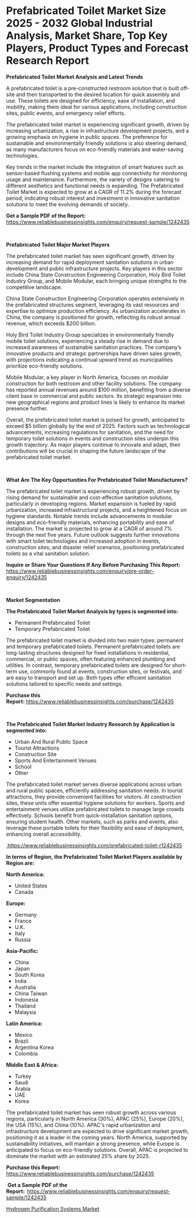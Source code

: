 <p><h1>Prefabricated Toilet Market Size 2025 - 2032 Global Industrial Analysis, Market Share, Top Key Players, Product Types and Forecast Research Report</h1></p><p><strong>Prefabricated Toilet Market Analysis and Latest Trends</strong></p>
<p><p>A prefabricated toilet is a pre-constructed restroom solution that is built off-site and then transported to the desired location for quick assembly and use. These toilets are designed for efficiency, ease of installation, and mobility, making them ideal for various applications, including construction sites, public events, and emergency relief efforts. </p><p>The prefabricated toilet market is experiencing significant growth, driven by increasing urbanization, a rise in infrastructure development projects, and a growing emphasis on hygiene in public spaces. The preference for sustainable and environmentally friendly solutions is also steering demand, as many manufacturers focus on eco-friendly materials and water-saving technologies.</p><p>Key trends in the market include the integration of smart features such as sensor-based flushing systems and mobile app connectivity for monitoring usage and maintenance. Furthermore, the variety of designs catering to different aesthetics and functional needs is expanding. The Prefabricated Toilet Market is expected to grow at a CAGR of 11.2% during the forecast period, indicating robust interest and investment in innovative sanitation solutions to meet the evolving demands of society.</p></p>
<p><strong>Get a Sample PDF of the Report:&nbsp;</strong> <a href="https://www.reliablebusinessinsights.com/enquiry/request-sample/1242435?utm_campaign=2185&utm_medium=2&utm_source=Github&utm_content=ia&utm_term=22022025&utm_id=prefabricated-toilet">https://www.reliablebusinessinsights.com/enquiry/request-sample/1242435</a></p>
<p>&nbsp;</p>
<p><strong>Prefabricated Toilet Major Market Players</strong></p>
<p><p>The prefabricated toilet market has seen significant growth, driven by increasing demand for rapid deployment sanitation solutions in urban development and public infrastructure projects. Key players in this sector include China State Construction Engineering Corporation, Holy Bird Toilet Industry Group, and Mobile Modular, each bringing unique strengths to the competitive landscape.</p><p>China State Construction Engineering Corporation operates extensively in the prefabricated structures segment, leveraging its vast resources and expertise to optimize production efficiency. As urbanization accelerates in China, the company is positioned for growth, reflecting its robust annual revenue, which exceeds $200 billion.</p><p>Holy Bird Toilet Industry Group specializes in environmentally friendly mobile toilet solutions, experiencing a steady rise in demand due to increased awareness of sustainable sanitation practices. The company’s innovative products and strategic partnerships have driven sales growth, with projections indicating a continual upward trend as municipalities prioritize eco-friendly solutions.</p><p>Mobile Modular, a key player in North America, focuses on modular construction for both restroom and other facility solutions. The company has reported annual revenues around $100 million, benefiting from a diverse client base in commercial and public sectors. Its strategic expansion into new geographical regions and product lines is likely to enhance its market presence further.</p><p>Overall, the prefabricated toilet market is poised for growth, anticipated to exceed $5 billion globally by the end of 2025. Factors such as technological advancements, increasing regulations for sanitation, and the need for temporary toilet solutions in events and construction sites underpin this growth trajectory. As major players continue to innovate and adapt, their contributions will be crucial in shaping the future landscape of the prefabricated toilet market.</p></p>
<p>&nbsp;</p>
<p><strong>What Are The Key Opportunities For Prefabricated Toilet Manufacturers?</strong></p>
<p><p>The prefabricated toilet market is experiencing robust growth, driven by rising demand for sustainable and cost-effective sanitation solutions, particularly in developing regions. Market expansion is fueled by rapid urbanization, increased infrastructural projects, and a heightened focus on hygiene standards. Notable trends include advancements in modular designs and eco-friendly materials, enhancing portability and ease of installation. The market is projected to grow at a CAGR of around 7% through the next five years. Future outlook suggests further innovations with smart toilet technologies and increased adoption in events, construction sites, and disaster relief scenarios, positioning prefabricated toilets as a vital sanitation solution.</p></p>
<p><strong>Inquire or Share Your Questions If Any Before Purchasing This Report:</strong> <a href="https://www.reliablebusinessinsights.com/enquiry/pre-order-enquiry/1242435?utm_campaign=2185&utm_medium=2&utm_source=Github&utm_content=ia&utm_term=22022025&utm_id=prefabricated-toilet">https://www.reliablebusinessinsights.com/enquiry/pre-order-enquiry/1242435</a></p>
<p>&nbsp;</p>
<p><strong>Market Segmentation</strong></p>
<p><strong>The Prefabricated Toilet Market Analysis by types is segmented into:</strong></p>
<p><ul><li>Permanent Prefabricated Toilet</li><li>Temporary Prefabricated Toilet</li></ul></p>
<p><p>The prefabricated toilet market is divided into two main types: permanent and temporary prefabricated toilets. Permanent prefabricated toilets are long-lasting structures designed for fixed installations in residential, commercial, or public spaces, often featuring enhanced plumbing and utilities. In contrast, temporary prefabricated toilets are designed for short-term use, commonly found at events, construction sites, or festivals, and are easy to transport and set up. Both types offer efficient sanitation solutions tailored to specific needs and settings.</p></p>
<p><strong>Purchase this Report:&nbsp;</strong><a href="https://www.reliablebusinessinsights.com/purchase/1242435?utm_campaign=2185&utm_medium=2&utm_source=Github&utm_content=ia&utm_term=22022025&utm_id=prefabricated-toilet">https://www.reliablebusinessinsights.com/purchase/1242435</a></p>
<p>&nbsp;</p>
<p><strong>The Prefabricated Toilet Market Industry Research by Application is segmented into:</strong></p>
<p><ul><li>Urban And Rural Public Space</li><li>Tourist Attractions</li><li>Construction Site</li><li>Sports And Entertainment Venues</li><li>School</li><li>Other</li></ul></p>
<p><p>The prefabricated toilet market serves diverse applications across urban and rural public spaces, efficiently addressing sanitation needs. In tourist attractions, they provide convenient facilities for visitors. At construction sites, these units offer essential hygiene solutions for workers. Sports and entertainment venues utilize prefabricated toilets to manage large crowds effectively. Schools benefit from quick-installation sanitation options, ensuring student health. Other markets, such as parks and events, also leverage these portable toilets for their flexibility and ease of deployment, enhancing overall accessibility.</p></p>
<p><a href="https://www.reliablebusinessinsights.com/prefabricated-toilet-r1242435?utm_campaign=2185&utm_medium=2&utm_source=Github&utm_content=ia&utm_term=22022025&utm_id=prefabricated-toilet">&nbsp;https://www.reliablebusinessinsights.com/prefabricated-toilet-r1242435</a></p>
<p><strong>In terms of Region, the Prefabricated Toilet Market Players available by Region are:</strong></p>
<p>
    <p> <strong> North America: </strong>
        <ul>
            <li>United States</li>
            <li>Canada</li>
        </ul>
        </p> 
    <p> <strong> Europe: </strong>
        <ul>
            <li>Germany</li>
            <li>France</li>
            <li>U.K.</li>
            <li>Italy</li>
            <li>Russia</li>
        </ul>
        </p> 
    <p> <strong> Asia-Pacific: </strong>
        <ul>
            <li>China</li>
            <li>Japan</li>
            <li>South Korea</li>
            <li>India</li>
            <li>Australia</li>
            <li>China Taiwan</li>
            <li>Indonesia</li>
            <li>Thailand</li>
            <li>Malaysia</li>
        </ul>
        </p> 
    <p> <strong> Latin America: </strong>
        <ul>
            <li>Mexico</li>
            <li>Brazil</li>
            <li>Argentina Korea</li>
            <li>Colombia</li>
        </ul>
        </p> 
    <p> <strong> Middle East & Africa: </strong>
        <ul>
            <li>Turkey</li>
            <li>Saudi</li>
            <li>Arabia</li>
            <li>UAE</li>
            <li>Korea</li>
        </ul>
    </p>
    </p>
<p><p>The prefabricated toilet market has seen robust growth across various regions, particularly in North America (30%), APAC (25%), Europe (20%), the USA (15%), and China (10%). APAC's rapid urbanization and infrastructure development are expected to drive significant market growth, positioning it as a leader in the coming years. North America, supported by sustainability initiatives, will maintain a strong presence, while Europe is anticipated to focus on eco-friendly solutions. Overall, APAC is projected to dominate the market with an estimated 25% share by 2025.</p></p>
<p><strong>Purchase this Report: </strong><a href="https://www.reliablebusinessinsights.com/purchase/1242435?utm_campaign=2185&utm_medium=2&utm_source=Github&utm_content=ia&utm_term=22022025&utm_id=prefabricated-toilet">https://www.reliablebusinessinsights.com/purchase/1242435</a></p>
<p>&nbsp;<strong>Get a Sample PDF of the Report:&nbsp;&nbsp;</strong><a href="https://www.reliablebusinessinsights.com/enquiry/request-sample/1242435?utm_campaign=2185&utm_medium=2&utm_source=Github&utm_content=ia&utm_term=22022025&utm_id=prefabricated-toilet">https://www.reliablebusinessinsights.com/enquiry/request-sample/1242435</a></p>
<p><strong></strong></p>
<p><p><a href="https://github.com/petbigbeepjn/Market-Research-Report-List-1/blob/main/hydrogen-purification-systems-market.md?utm_campaign=2185&utm_medium=2&utm_source=Github&utm_content=ia&utm_term=22022025&utm_id=prefabricated-toilet">Hydrogen Purification Systems Market</a></p></p>